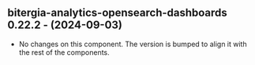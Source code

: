   ## bitergia-analytics-opensearch-dashboards 0.22.2 - (2024-09-03)
  
  * No changes on this component. The version is bumped to align it
    with the rest of the components.
